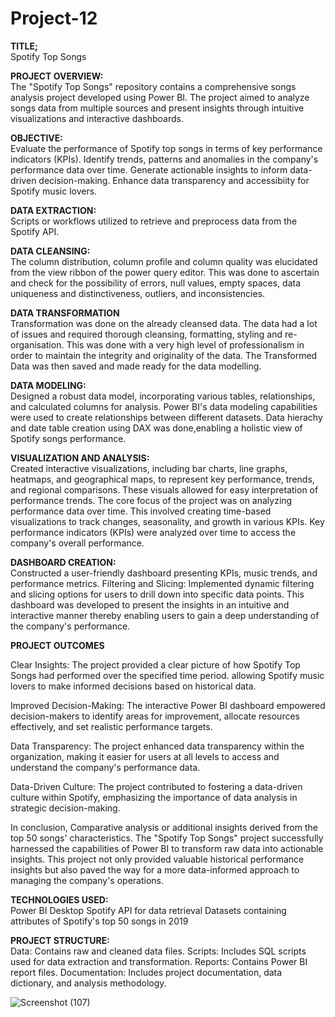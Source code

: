 # Project-12
**TITLE;**  <br>
Spotify Top Songs

**PROJECT OVERVIEW:**  <br>
The "Spotify Top Songs" repository contains a comprehensive songs analysis project developed using Power BI. The project aimed to analyze songs data from multiple sources and present insights through intuitive visualizations and interactive dashboards.

**OBJECTIVE:**  <br>
Evaluate the performance of Spotify top songs in terms of key performance indicators (KPIs). Identify trends, patterns and anomalies in the company's performance data over time. Generate actionable insights to inform data-driven decision-making. Enhance data transparency and accessibiity for Spotify music lovers.

**DATA EXTRACTION:**  <br>
Scripts or workflows utilized to retrieve and preprocess data from the Spotify API.

**DATA CLEANSING:**  <br> 
The column distribution, column profile and column quality was elucidated from the view ribbon of the power query editor. This was done to ascertain and check for the possibility of errors, null values, empty spaces, data uniqueness and distinctiveness, outliers, and inconsistencies.

**DATA TRANSFORMATION**  <br>
Transformation was done on the already cleansed data. The data had a lot of issues and required thorough cleansing, formatting, styling and re-organisation. This was done with a very high level of professionalism in order to maintain the integrity and originality of the data. The Transformed Data was then saved and made ready for the data modelling.

**DATA MODELING:**  <br> 
Designed a robust data model, incorporating various tables, relationships, and calculated columns for analysis. Power BI's data modeling capabilities were used to create relationships between different datasets. Data hierachy and date table creation using DAX was done,enabling a holistic view of Spotify songs performance.

**VISUALIZATION AND ANALYSIS:**  <br> 
Created interactive visualizations, including bar charts, line graphs, heatmaps, and geographical maps, to represent key performance, trends, and regional comparisons. These visuals allowed for easy interpretation of performance trends. The core focus of the project was on analyzing performance data over time. This involved creating time-based visualizations to track changes, seasonality, and growth in various KPIs. Key performance indicators (KPIs) were analyzed over time to access the company's overall performance.

**DASHBOARD CREATION:**  <br> 
Constructed a user-friendly dashboard presenting KPIs, music trends, and performance metrics.
Filtering and Slicing: Implemented dynamic filtering and slicing options for users to drill down into specific data points. This dashboard was developed to present the insights in an intuitive and interactive manner thereby enabling users to gain a deep understanding of the company's performance.

**PROJECT OUTCOMES**  <br>

Clear Insights: The project provided a clear picture of how Spotify Top Songs had performed over the specified time period. allowing Spotify music lovers to make informed decisions based on historical data.

Improved Decision-Making: The interactive Power BI dashboard empowered decision-makers to identify areas for improvement, allocate resources effectively, and set realistic performance targets.

Data Transparency: The project enhanced data transparency within the organization, making it easier for users at all levels to access and understand the company's performance data.

Data-Driven Culture: The project contributed to fostering a data-driven culture within Spotify, emphasizing the importance of data analysis in strategic decision-making.

In conclusion, Comparative analysis or additional insights derived from the top 50 songs' characteristics. The "Spotify Top Songs" project successfully harnessed the capabilities of Power BI to transform raw data into actionable insights. This project not only provided valuable historical performance insights but also paved the way for a more data-informed approach to managing the company's operations.

**TECHNOLOGIES USED:**  <br>
Power BI Desktop
Spotify API for data retrieval
Datasets containing attributes of Spotify's top 50 songs in 2019

**PROJECT STRUCTURE:** <br>
Data: Contains raw and cleaned data files.
Scripts: Includes SQL scripts used for data extraction and transformation.
Reports: Contains Power BI report files.
Documentation: Includes project documentation, data dictionary, and analysis methodology.

![Screenshot (107)](https://github.com/olulekeomotoba/Project-12/assets/149272576/afe6aadb-cafc-4544-9eed-340fe843e865)
